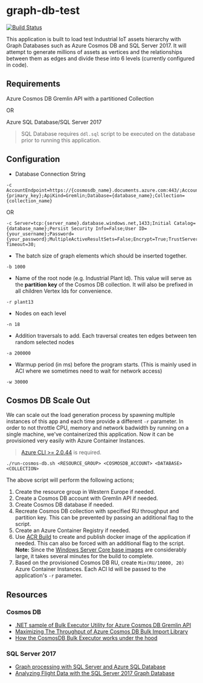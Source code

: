 # graph-db-test

[![Build Status](https://buzzfrog-pro.visualstudio.com/graph-db-test/_apis/build/status/buzzfrog.cosmos-graph-test)](https://buzzfrog-pro.visualstudio.com/graph-db-test/_build/latest?definitionId=5)

This application is built to load test Industrial IoT assets hierarchy with Graph Databases such as Azure Cosmos DB and SQL Server 2017. It will attempt to generate millions of assets as vertices and the relationships between them as edges and divide these into 6 levels (currently configured in code).

## Requirements

Azure Cosmos DB Gremlin API with a partitioned Collection

OR

Azure SQL Database/SQL Server 2017

> SQL Database requires `ddl.sql` script to be executed on the database prior to running this application.

## Configuration

- Database Connection String
```
-c AccountEndpoint=https://{cosmosdb_name}.documents.azure.com:443/;AccountKey={primary_key};ApiKind=Gremlin;Database={database_name};Collection={collection_name}
```
OR
```
-c Server=tcp:{server_name}.database.windows.net,1433;Initial Catalog={database_name};Persist Security Info=False;User ID={your_username};Password={your_password};MultipleActiveResultSets=False;Encrypt=True;TrustServerCertificate=False;Connection Timeout=30;
```
- The batch size of graph elements which should be inserted together.
```
-b 1000
```
- Name of the root node (e.g. Industrial Plant Id). This value will serve as the **partition key** of the Cosmos DB collection. It will also be prefixed in all children Vertex Ids for convenience.
```
-r plant13
```
- Nodes on each level
```
-n 18
```
- Addition traversals to add. Each traversal creates ten edges between ten random selected nodes
```
-a 200000
```
- Warmup period (in ms) before the program starts. (This is mainly used in ACI where we sometimes need to wait for network access)
```
-w 30000
```

## Cosmos DB Scale Out

We can scale out the load generation process by spawning multiple instances of this app and each time provide a different `-r` parameter. In order to not throttle CPU, memory and network badwidth by running on a single machine, we've containerized this application. Now it can be provisioned very easily with Azure Container Instances.
> [Azure CLI >= 2.0.44](https://docs.microsoft.com/en-us/cli/azure/install-azure-cli?view=azure-cli-latest) is required.

```
./run-cosmos-db.sh <RESOURCE_GROUP> <COSMOSDB_ACCOUNT> <DATABASE> <COLLECTION>
```

The above script will perform the following actions;

1. Create the resource group in Western Europe if needed.
2. Create a Cosmos DB account with Gremlin API if needed.
3. Create Cosmos DB database if needed.
4. Recreate Cosmos DB collection with specified RU throughput and partition key. This can be prevented by passing an additional flag to the script.
5. Create an Azure Container Registry if needed.
6. Use [ACR Build](https://docs.microsoft.com/en-us/azure/container-registry/container-registry-tutorial-quick-build) to create and publish docker image of the application if needed. This can also be forced with an additional flag to the script. **Note:** Since the [Windows Server Core base images](https://hub.docker.com/r/microsoft/dotnet-framework/tags/) are considerably large, it takes several minutes for the build to complete.
7. Based on the provisioned Cosmos DB RU, create `Min(RU/10000, 20)` Azure Container Instances. Each ACI Id will be passed to the application's `-r` parameter.

## Resources

### Cosmos DB

- [.NET sample of Bulk Executor Utility for Azure Cosmos DB Gremlin API](https://github.com/Azure-Samples/azure-cosmosdb-graph-bulkexecutor-dotnet-getting-started)
- [Maximizing The Throughput of Azure Cosmos DB Bulk Import Library](https://medium.com/@jayanta.mondal/azure-cosmos-db-bulk-import-tool-realizing-the-full-potential-722bb4f98476)
- [How the CosmosDB Bulk Executor works under the hood](http://chapsas.com/how-the-cosmosdb-bulk-executor-works-under-the-hood/)

### SQL Server 2017

- [Graph processing with SQL Server and Azure SQL Database](https://cloudblogs.microsoft.com/sqlserver/2017/04/20/graph-data-processing-with-sql-server-2017/)
- [Analyzing Flight Data with the SQL Server 2017 Graph Database](https://bytefish.de/blog/sql_server_2017_graph_database/)
